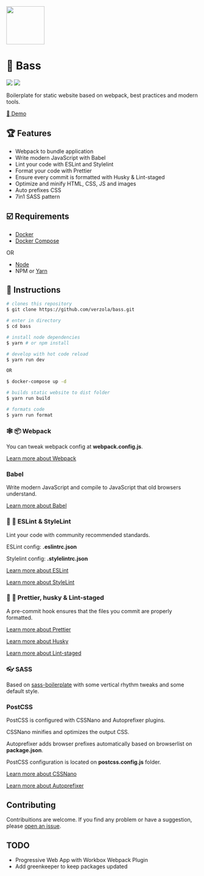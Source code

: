 <img width="100" src="https://raw.githubusercontent.com/verzola/bass/master/src/img/bass.png">

# :musical_score: Bass

![](https://david-dm.org/verzola/bass/status.svg)
![](https://david-dm.org/verzola/bass/dev-status.svg)

Boilerplate for static website based on webpack, best practices and modern tools.

[:rocket: Demo](https://bass-demo.netlify.com/)

## :trophy: Features

- Webpack to bundle application
- Write modern JavaScript with Babel
- Lint your code with ESLint and Stylelint
- Format your code with Prettier
- Ensure every commit is formatted with Husky & Lint-staged
- Optimize and minify HTML, CSS, JS and images
- Auto prefixes CSS
- 7in1 SASS pattern

## :ballot_box_with_check: Requirements

- [Docker](https://docs.docker.com/install/)
- [Docker Compose](https://docs.docker.com/compose/install/)

OR

- [Node](https://nodejs.org/en/download/)
- NPM or [Yarn](https://yarnpkg.com/en/docs/install)


## :page_with_curl: Instructions

```sh
# clones this repository
$ git clone https://github.com/verzola/bass.git

# enter in directory
$ cd bass

# install node dependencies
$ yarn # or npm install

# develop with hot code reload
$ yarn run dev

OR

$ docker-compose up -d

# builds static website to dist folder
$ yarn run build

# formats code
$ yarn run format
```

### :spider_web: :package: Webpack

You can tweak webpack config at **webpack.config.js**.

[Learn more about Webpack](http://webpack.js.org/)

### Babel

Write modern JavaScript and compile to JavaScript that old browsers understand.

[Learn more about Babel](https://babeljs.io/)

### :no_entry_sign: :hankey: ESLint & StyleLint

Lint your code with community recommended standards.

ESLint config: **.eslintrc.json**

Stylelint config: **.stylelintrc.json**

[Learn more about ESLint](https://eslint.org/)

[Learn more about StyleLint](https://stylelint.io/)

### :no_entry_sign: :hankey: Prettier, husky & Lint-staged

A pre-commit hook ensures that the files you commit are properly formatted.

[Learn more about Prettier](https://prettier.io/)

[Learn more about Husky](https://github.com/typicode/husky)

[Learn more about Lint-staged](https://github.com/okonet/lint-staged)

### :eyeglasses: SASS

Based on [sass-boilerplate](https://github.com/HugoGiraudel/sass-boilerplate) with some vertical rhythm tweaks and some default style.

### PostCSS

PostCSS is configured with CSSNano and Autoprefixer plugins.

CSSNano minifies and optimizes the output CSS.

Autoprefixer adds browser prefixes automatically based on browserlist on **package.json**.

PostCSS configuration is located on **postcss.config.js** folder.

[Learn more about CSSNano](https://cssnano.co/)

[Learn more about Autoprefixer](https://autoprefixer.github.io/)

## Contributing
Contribuitions are welcome. If you find any problem or have a suggestion, please [open an issue](https://github.com/verzola/bass/issues/new).

## TODO
- Progressive Web App with Workbox Webpack Plugin
- Add greenkeeper to keep packages updated
